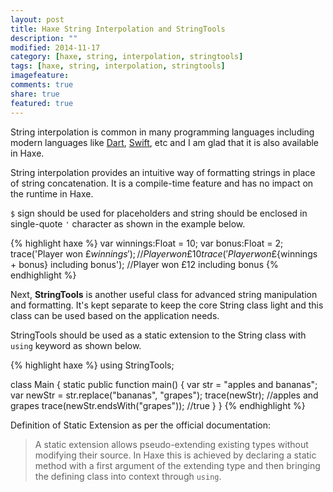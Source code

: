 ```yaml
---
layout: post
title: Haxe String Interpolation and StringTools
description: ""
modified: 2014-11-17
category: [haxe, string, interpolation, stringtools]
tags: [haxe, string, interpolation, stringtools]
imagefeature: 
comments: true
share: true
featured: true
---
```


String interpolation is common in many programming languages including modern languages like [Dart](https://www.dartlang.org/articles/idiomatic-dart/#strings-and-interpolation), [Swift](https://developer.apple.com/library/ios/documentation/swift/conceptual/Swift_Programming_Language/StringsAndCharacters.html), etc and I am glad that it is also available in Haxe.

String interpolation provides an intuitive way of formatting strings in place of string concatenation. It is a compile-time feature and has no impact on the runtime in Haxe. 

`$` sign should be used for placeholders and string should be enclosed in single-quote `'` character as shown in the example below.

{% highlight haxe %}
var winnings:Float = 10;
var bonus:Float = 2;
trace('Player won £$winnings'); //Player won £10
trace('Player won £${winnings + bonus} including bonus');
//Player won £12 including bonus
{% endhighlight %}

Next, **StringTools** is another useful class for advanced string manipulation and formatting. It's kept separate to keep the core String class light and this class can be used based on the application needs.

StringTools should be used as a static extension to the String class with `using` keyword as shown below.

{% highlight haxe %}
using StringTools;

class Main {
    static public function main() {
        var str = "apples and bananas";
        var newStr = str.replace("bananas", "grapes");
        trace(newStr); //apples and grapes
        trace(newStr.endsWith("grapes")); //true
    }
}
{% endhighlight %}

Definition of Static Extension as per the official documentation:

> A static extension allows pseudo-extending existing types without modifying their source. In Haxe this is achieved by declaring a static method with a first argument of the extending type and then bringing the defining class into context through `using`.